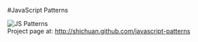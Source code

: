#JavaScript Patterns

<img src="http://shichuan.github.com/javascript-patterns/img/js-patterns.png" alt="JS Patterns" title="JS Patterns" />
<br />
Project page at: <a href="http://shichuan.github.com/javascript-patterns" target="_blank">http://shichuan.github.com/javascript-patterns</a>

